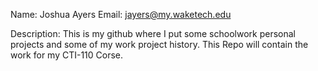 Name: Joshua Ayers
Email: jayers@my.waketech.edu

Description:
    This is my github where I put some schoolwork personal projects and some of my work project history.
    This Repo will contain the work for my CTI-110 Corse.